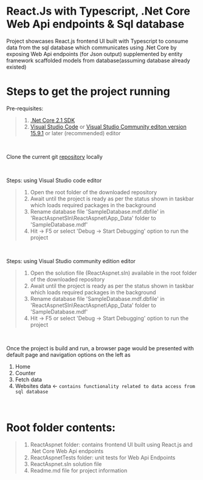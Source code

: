 # React.Js with Typescript, .Net Core Web Api endpoints & Sql database 

Project showcases React.js frontend UI built with Typescript to consume data from the sql database which communicates using .Net Core by exposing Web Api endpoints (for Json output) supplemented by entity framework scaffolded models from database(assuming database already existed)

# Steps to get the project running

Pre-requisites:

>1. [.Net Core 2.1 SDK](https://www.microsoft.com/net/download/dotnet-core/2.1)
>2. [Visual Studio Code](https://code.visualstudio.com/) or [Visual Studio Community editon version 15.9.1](https://visualstudio.microsoft.com/vs/community/) or later (recommended) editor

<br/>

Clone the current git [repository](https://github.com/NileshSP/ReactJsAspnet.git) locally

<br/>

Steps: using Visual Studio code editor
>1. Open the root folder of the downloaded repository 
>2. Await until the project is ready as per the status shown in taskbar which loads required packages in the background
>3. Rename database file 'SampleDatabase.mdf.dbfile' in 'ReactAspnetSln\ReactAspnet\App_Data' folder to 'SampleDatabase.mdf'
>4. Hit -> F5 or select 'Debug -> Start Debugging' option to run the project

<br/>

Steps: using Visual Studio community edition editor
>1. Open the solution file (ReactAspnet.sln) available in the root folder of the downloaded repository
>2. Await until the project is ready as per the status shown in taskbar which loads required packages in the background
>3. Rename database file 'SampleDatabase.mdf.dbfile' in 'ReactAspnetSln\ReactAspnet\App_Data' folder to 'SampleDatabase.mdf'
>4. Hit -> F5 or select 'Debug -> Start Debugging' option to run the project

<br/>

Once the project is build and run, a browser page would be presented with default page and  navigation options on the left as 

1. Home 
2. Counter 
3. Fetch data 
4. Websites data <- `contains functionality related to data access from sql database`

<br/>

# Root folder contents: 
>1. ReactAspnet folder: contains frontend UI built using React.js and .Net Core Web Api endpoints
>2. ReactAspnetTests folder: unit tests for Web Api Endpoints
>3. ReactAspnet.sln solution file
>4. Readme.md file for project information

